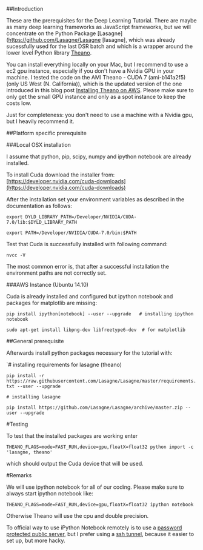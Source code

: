 ##Introduction

These are the prerequisites for the Deep Learning Tutorial. There are maybe as many deep learning frameworks as JavaScript frameworks, but we will concentrate on the Python Package [Lasagne](https://github.com/Lasagne/Lasagne [lasagne], which was already sucessfully used for the last DSR batch and which is a wrapper around the lower level Python library [Theano](http://deeplearning.net/software/theano/). 

You can install everything locally on your Mac, but I recommend to use a ec2 gpu instance, especially if you don't have a Nvidia GPU in your machine. I tested the code on the AMI Theano - CUDA 7 (ami-b141a2f5) (only US West (N. California)), which is the updated version of the one introduced in this blog post [Installing Theano on AWS](http://markus.com/install-theano-on-aws/). Please make sure to only get the small GPU instance and only as a spot instance to keep the costs low.  

Just for completeness: you don't need to use a machine with a Nvidia gpu, but I heavily recommend it.

##Platform specific prerequisite

###Local OSX installation

I assume that python, pip, scipy, numpy and ipython notebook are already installed.

To install Cuda download the installer from: [https://developer.nvidia.com/cuda-downloads](https://developer.nvidia.com/cuda-downloads)

After the installation set your environment variables as described in the documentation as follows:

`export DYLD_LIBRARY_PATH=/Developer/NVIDIA/CUDA-7.0/lib:$DYLD_LIBRARY_PATH `

`export PATH=/Developer/NVIDIA/CUDA-7.0/bin:$PATH`

Test that Cuda is successfully installed with following command:

`nvcc -V`

The most common error is, that after a successful installation the environment paths are not correctly set.  

###AWS Instance (Ubuntu 14.10)

Cuda is already installed and configured but ipython notebook and packages for matplotlib are missing:

`pip install ipython[notebook] --user --upgrade   # installing ipython notebook`

`sudo apt-get install libpng-dev libfreetype6-dev  # for matplotlib`

##General prerequisite

Afterwards install python packages necessary for the tutorial with:

`#  installing requirements for lasagne (theano)

`pip install -r https://raw.githubusercontent.com/Lasagne/Lasagne/master/requirements.txt --user --upgrade`

`# installing lasagne`

`pip install https://github.com/Lasagne/Lasagne/archive/master.zip --user --upgrade`

#Testing

To test that the installed packages are working enter  

`THEANO_FLAGS=mode=FAST_RUN,device=gpu,floatX=float32 python import -c 'lasagne, theano'`

which should output the Cuda device that will be used.  

#Remarks

We will use ipython notebook for all of our coding. Please make sure to always start ipython notebook like:

`THEANO_FLAGS=mode=FAST_RUN,device=gpu,floatX=float32 ipython notebook`

Otherwise Theano will use the cpu and double precision.

To official way to use iPython Notebook remotely is to use a [password protected public server](http://ipython.org/ipython-doc/1/interactive/public_server.html), but I prefer using a [ssh tunnel](https://coderwall.com/p/ohk6cg/remote-access-to-ipython-notebooks-via-ssh), because it easier to set up, but more hacky.

